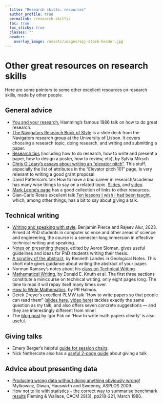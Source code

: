 ```yaml
---
  title: "Research skills: resources"
  author_profile: true
  permalink: /research-skills/
  toc: true
  toc_sticky: true
  classes: ""
  header:
    overlay_image: /assets/images/spj-stock-header.jpg
---
```


# Other great resources on research skills

Here are some pointers to some other excellent resources on research skills, made by other people.

## General advice

* [You and your research](http://www.cs.virginia.edu/~robins/YouAndYourResearch.html), Hamming’s famous 1986 talk on how to do great research.
* [The Navigators Research Book of Style](https://navigators.di.fc.ul.pt/wiki/The_Navigators_Research_Book_of_Style) is a slide deck from the Navigators research group at the University of Lisbon. It covers choosing a research topic, doing research, and writing and submitting a paper.
* [Research tips](http://www.ifs.tuwien.ac.at/~silvia/research-tips/) (including how to do research, how to write and present a paper, how to design a poster, how to review, etc), by Sylvia Miksch
* [Chris O’Leary’s essays about writing an “elevator pitch”](http://www.elevatorpitchessentials.com/). This stuff, especially the list of attributes in the “Elevator pitch 101” page, is very relevant to writing a good grant proposal.
* David Patterson’s talk How to have a bad career in research/academia has many wise things to say on a related topic. [Slides]( https://people.eecs.berkeley.edu/~pattrsn/talks/BadCareer.pdf), and [video](https://www.youtube.com/watch?v=Rn1w4MRHIhc).
* [Mark Leone’s page](http://www-2.cs.cmu.edu/afs/cs.cmu.edu/user/mleone/web/how-to.html) has a good collection of links to other resources.
* Gian-Carlo Rota’s excellent talk [Ten lessons I wish I had been taught](http://alumni.media.mit.edu/~cahn/life/gian-carlo-rota-10-lessons.html), which, among other things, has a bit to say about giving a talk.

## Technical writing

 * [Writing and speaking with style](https://docs.google.com/document/d/1_vBXbugoLjO171w3wovs3ugmRQI-O6EcSVFDBF7eUzE), Benjamin Pierce and Rajeev Alur, 2023. Aimed at PhD students in computer science and other areas of science and engineering, the course is a semester-long immersion in effective technical writing and speaking.
* [Notes on presenting theses](https://www.cs.bham.ac.uk/research/projects/poplog/teach/theses.pdf), edited by Aaron Sloman, gives useful guidelines and ideas for PhD students writing their thesis.
* [A scrutiny of the abstract](https://www.microsoft.com/en-us/research/uploads/prod/2016/06/scrutiny.pdf), by Kenneth Landes in Geological Notes. This short note gives guidance about writing the abstract of your paper.
* Norman Ramsey’s notes about his [class on Technical Writing](https://www.cs.tufts.edu/~nr/pubs/two-abstract.html).
* [Mathematical Writing](http://tex.loria.fr/typographie/mathwriting.pdf), by Donald E. Knuth et al. The first three sections constitute a minicourse on technical writing: only eight pages long. The time to read it will repay itself many times over.
* [How to Write Mathematics](http://www.stat.rice.edu/~riedi/Halmos.html), by PR Halmos.
* Derek Dreyer’s excellent PLMW talk “How to write papers so that people can read them” ([slides here](https://people.mpi-sws.org/~dreyer/talks/talk-plmw21icfp.pdf), [video here](https://www.youtube.com/watch?v=PM1Atui30qU)) tackles exactly the same question as my talk, and also offers seven concrete suggestions — and they are interestingly different from mine!
* The [blog post](https://igorpak.wordpress.com/2017/07/12/how-to-write-math-papers-clearly/) by Igor Pak on ‘How to write math papers clearly’ is also useful.

## Giving talks

* Emery Berger’s helpful [guide for session chairs](https://emeryblogger.com/2016/06/08/a-guide-for-session-chairs/).
* Nick Nethercote also has a [useful 2-page guide](http://www.cs.um.edu.mt/gordon.pace/Teaching/HowToPresentAPaper/SupplementaryReading/nethercote.pdf) about giving a talk


## Advice about presenting data

* [Producing wrong data without doing anything obviously wrong!](http://portal.acm.org/citation.cfm?id=1508244.1508275) Mytkowicz, Diwan, Hauswirth and Sweeney, ASPLOS 2009.
* [How not to lie with statistics – the correct way to summarise benchmark results](http://portal.acm.org/citation.cfm?id=5666.5673&coll=GUIDE&dl=GUIDE&CFID=106744944&CFTOKEN=90490737) Fleming & Wallace, CACM 29(3), pp218-221, March 1986.

